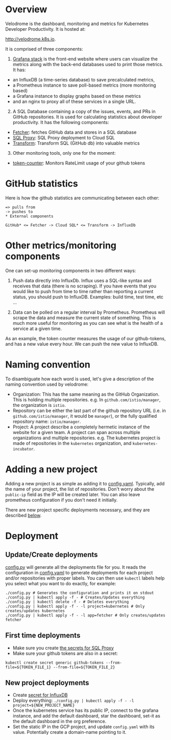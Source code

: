 Overview
========

Velodrome is the dashboard, monitoring and metrics for Kubernetes Developer
Productivity. It is hosted at:

http://velodrome.k8s.io.

It is comprised of three components:

1. [Grafana stack](grafana-stack/) is the front-end website where users can
  visualize the metrics along with the back-end databases used to print those
  metrics. It has:
  * an InfluxDB (a time-series database) to save precalculated metrics,
  * a Prometheus instance to save poll-based metrics (more monitoring
  based)
  * a Grafana instance to display graphs based on these metrics
  * and an nginx to proxy all of these services in a single URL.

2. A SQL Database containing a copy of the issues, events, and PRs in GitHub
repositories. It is used for calculating statistics about developer
productivity. It has the following components:
  * [Fetcher](fetcher/): fetches GitHub data and stores in a SQL database
  * [SQL Proxy](mysql/): SQL Proxy deployment to Cloud SQL
  * [Transform](transform/): Transform SQL (GitHub db) into valuable metrics

3. Other monitoring tools, only one for the moment:
  * [token-counter](token-counter/): Monitors RateLimit usage of your github
    tokens

GitHub statistics
=================

Here is how the github statistics are communicating between each other:

```
=> pulls from
-> pushes to
* External components

GitHub* <= Fetcher -> Cloud SQL* <= Transform -> InfluxDb
```

Other metrics/monitoring components
===================================

One can set-up monitoring components in two different ways:

1. Push data directly into InfluxDb. Influx uses a SQL-like syntax and
receives that data (there is no scraping). If you have events that you would
like to push from time to time rather than reporting a current status, you should
push to InfluxDB. Examples: build time, test time, etc ...

2. Data can be polled on a regular interval by Prometheus. Prometheus will
scrape the data and measure the current state of something. This is much more
useful for monitoring as you can see what is the health of a service at a given
time.

As an example, the token counter measures the usage of our github-tokens, and
has a new value every hour. We can push the new value to InfluxDB.

Naming convention
=================

To disambiguate how each word is used, let's give a description of the naming
convention used by velodrome:
- Organization: This has the same meaning as the GitHub Organization. This is
  holding multiple repositories. e.g. In `github.com/istio/manager`, the
  organization is `istio`.
- Repository can be either the last part of the github repository URL (i.e. in
  `github.com/istio/manager`, it would be `manager`), or the fully qualified
  repository name: `istio/manager`.
- Project: A project describe a completely hermetic instance of the website for
  a given team. A project can span across multiple organizations and multiple
  repositories. e.g. The kubernetes project is made of repositories in the
  `kubernetes` organization, and `kubernetes-incubator`.

Adding a new project
====================

Adding a new project is as simple as adding it to [config.yaml](config.yaml).
Typically, add the name of your project, the list of repositories. Don't worry
about the `public-ip` field as the IP will be created later. You can also leave
prometheus configuration if you don't need it initially.

There are new project specific deployments necessary, and they are
described [below](#new-project-deployments).

Deployment
==========

Update/Create deployments
-------------------------

[config.py](config.py) will generate all the deployments file for you. It reads
the configuration in [config.yaml](config.yaml) to generate deployments for each
project and/or repositories with proper labels. You can then use `kubectl`
labels help you select what you want to do exactly, for example:

```
./config.py # Generates the configuration and prints it on stdout
./config.py | kubectl apply -f - # Creates/Updates everything
./config.py | kubectl delete -f - # Deletes everything
./config.py | kubectl apply -f - -l project=kubernetes # Only creates/updates kubernetes
./config.py | kubectl apply -f - -l app=fetcher # Only creates/updates fetcher
```

First time deployments
----------------------

- Make sure you create
  [the secrets for SQL Proxy](mysql/#set-up-google-cloud-sql-proxy)
- Make sure your github tokens are also in a secret:

```
kubectl create secret generic github-tokens --from-file=${TOKEN_FILE_1} --from-file=${TOKEN_FILE_2}
```

New project deployments
-----------------------

- Create [secret for InfluxDB](grafana-stack/#first-time-only)
- Deploy everything: `./config.py | kubectl apply -f - -l project=${NEW_PROJECT_NAME}`
- Once the kubernetes service has its public IP, connect to the grafana instance, and add the
  default dashboard, star the dashboard, set-it as the default dashboard in the
  org preference.
- Set the static IP in the GCP project, and update `config.yaml` with its
  value. Potentially create a domain-name pointing to it.
